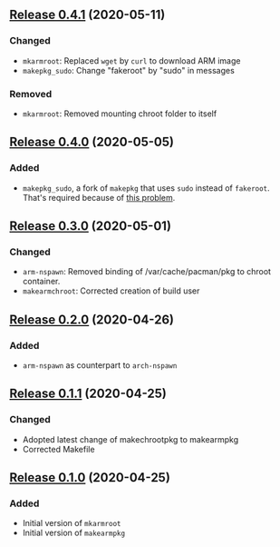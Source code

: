 ## [Release 0.4.1](https://gitlab.com/mipimipi/armutils/-/tags/0.4.1) (2020-05-11)

### Changed

* `mkarmroot`: Replaced `wget` by `curl` to download ARM image
* `makepkg_sudo`: Change "fakeroot" by "sudo" in messages

### Removed

* `mkarmroot`: Removed mounting chroot folder to itself


## [Release 0.4.0](https://gitlab.com/mipimipi/armutils/-/tags/0.4.0) (2020-05-05)

### Added

* `makepkg_sudo`, a fork of `makepkg` that uses `sudo` instead of `fakeroot`. That's required because of [this problem](https://archlinuxarm.org/forum/viewtopic.php?f=57&t=14466).

## [Release 0.3.0](https://gitlab.com/mipimipi/armutils/-/tags/0.3.0) (2020-05-01)

### Changed

* `arm-nspawn`: Removed binding of /var/cache/pacman/pkg to chroot container.
* `makearmchroot`: Corrected creation of build user

## [Release 0.2.0](https://gitlab.com/mipimipi/armutils/-/tags/0.2.0) (2020-04-26)

### Added

* `arm-nspawn` as counterpart to `arch-nspawn`

## [Release 0.1.1](https://gitlab.com/mipimipi/armutils/-/tags/0.1.1) (2020-04-25)

### Changed

* Adopted latest change of makechrootpkg to makearmpkg
* Corrected Makefile

## [Release 0.1.0](https://gitlab.com/mipimipi/armutils/-/tags/0.1.0) (2020-04-25)

### Added

* Initial version of `mkarmroot`
* Initial version of `makearmpkg`
